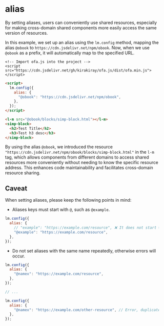 # alias

By setting aliases, users can conveniently use shared resources, especially for making cross-domain shared components more easily access the same version of resources.

In this example, we set up an alias using the `lm.config` method, mapping the alias `@obook` to `https://cdn.jsdelivr.net/npm/obook`. Now, when we use `@obook` as a prefix, it will automatically map to the specified URL.

<html-viewer>

```
<!-- Import ofa.js into the project -->
<script src="https://cdn.jsdelivr.net/gh/kirakiray/ofa.js/dist/ofa.min.js"></script>
```

```html
<script>
  lm.config({
    alias: {
      "@obook": "https://cdn.jsdelivr.net/npm/obook",
    },
  });
</script>

<l-m src="@obook/blocks/simp-block.html"></l-m>
<simp-block>
  <h2>Test Title</h2>
  <h3>Test h3 desc</h3>
</simp-block>
```

</html-viewer>

By using the alias `@obook`, we introduced the resource `"https://cdn.jsdelivr.net/npm/obook/blocks/simp-block.html"` in the `l-m` tag, which allows components from different domains to access shared resources more conveniently without needing to know the specific resource address. This enhances code maintainability and facilitates cross-domain resource sharing.

## Caveat

When setting aliases, please keep the following points in mind:

- Aliases keys must start with `@`, such as `@example`.

```javascript
lm.config({
  alias: {
    // "example": "https://example.com/resource", ❌ It does not start with @
    "@example": "https://example.com/resource",
  },
});
```

- Do not set aliases with the same name repeatedly, otherwise errors will occur.

```javascript
lm.config({
  alias: {
    "@namex": "https://example.com/resource",
  },
});

// ...

lm.config({
  alias: {
    "@namex": "https://example.com/other-resource", // Error, duplicate alias
  },
});
```